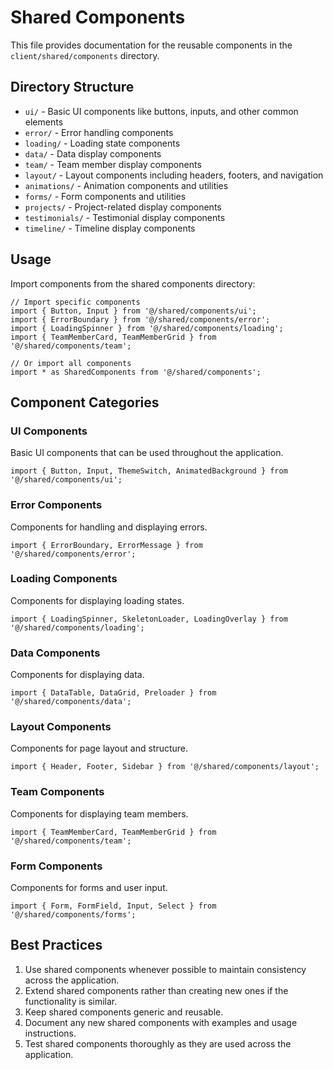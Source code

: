 # Shared Components

This file provides documentation for the reusable components in the `client/shared/components` directory.

## Directory Structure

- `ui/` - Basic UI components like buttons, inputs, and other common elements
- `error/` - Error handling components
- `loading/` - Loading state components
- `data/` - Data display components
- `team/` - Team member display components
- `layout/` - Layout components including headers, footers, and navigation
- `animations/` - Animation components and utilities
- `forms/` - Form components and utilities
- `projects/` - Project-related display components
- `testimonials/` - Testimonial display components
- `timeline/` - Timeline display components

## Usage

Import components from the shared components directory:

```tsx
// Import specific components
import { Button, Input } from '@/shared/components/ui';
import { ErrorBoundary } from '@/shared/components/error';
import { LoadingSpinner } from '@/shared/components/loading';
import { TeamMemberCard, TeamMemberGrid } from '@/shared/components/team';

// Or import all components
import * as SharedComponents from '@/shared/components';
```

## Component Categories

### UI Components

Basic UI components that can be used throughout the application.

```tsx
import { Button, Input, ThemeSwitch, AnimatedBackground } from '@/shared/components/ui';
```

### Error Components

Components for handling and displaying errors.

```tsx
import { ErrorBoundary, ErrorMessage } from '@/shared/components/error';
```

### Loading Components

Components for displaying loading states.

```tsx
import { LoadingSpinner, SkeletonLoader, LoadingOverlay } from '@/shared/components/loading';
```

### Data Components

Components for displaying data.

```tsx
import { DataTable, DataGrid, Preloader } from '@/shared/components/data';
```

### Layout Components

Components for page layout and structure.

```tsx
import { Header, Footer, Sidebar } from '@/shared/components/layout';
```

### Team Components

Components for displaying team members.

```tsx
import { TeamMemberCard, TeamMemberGrid } from '@/shared/components/team';
```

### Form Components

Components for forms and user input.

```tsx
import { Form, FormField, Input, Select } from '@/shared/components/forms';
```

## Best Practices

1. Use shared components whenever possible to maintain consistency across the application.
2. Extend shared components rather than creating new ones if the functionality is similar.
3. Keep shared components generic and reusable.
4. Document any new shared components with examples and usage instructions.
5. Test shared components thoroughly as they are used across the application. 